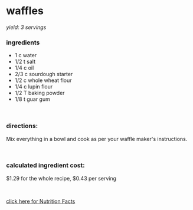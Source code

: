 # waffles
*yield: 3 servings*

### ingredients
- 1 c water
- 1/2 t salt
- 1/4 c oil
- 2/3 c sourdough starter
- 1/2 c whole wheat flour
- 1/4 c lupin flour
- 1/2 T baking powder
- 1/8 t guar gum

<br>

### directions:

Mix everything in a bowl and cook as per your waffle maker's instructions.


<br>

### calculated ingredient cost:

$1.29 for the whole recipe, $0.43 per serving

<br>

[click here for Nutrition Facts](https://htmlpreview.github.io/?https://github.com/nate-thegrate/vegan-chef/blob/main/compile_recipes/nutrition/nutrition_labels/waffles/nutrition_facts.html)